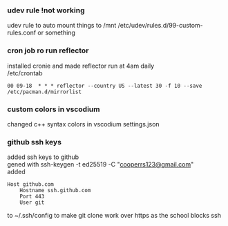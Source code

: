 ### udev rule !not working
udev rule to auto mount things to /mnt /etc/udev/rules.d/99-custom-rules.conf or something

### cron job ro run reflector
installed cronie and made reflector run at 4am daily  
/etc/crontab
```
00 09-18  * * * reflector --country US --latest 30 -f 10 --save /etc/pacman.d/mirrorlist
```

### custom colors in vscodium
changed c++ syntax colors in vscodium settings.json

### github ssh keys
added ssh keys to github  
gened with ssh-keygen -t ed25519 -C "cooperrs123@gmail.com"  
added
```
Host github.com
	Hostname ssh.github.com
	Port 443
	User git
```
to ~/.ssh/config to make git clone work over https as the school blocks ssh
